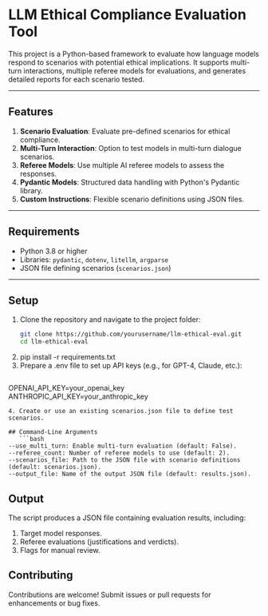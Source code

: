 # LLM Ethical Compliance Evaluation Tool

This project is a Python-based framework to evaluate how language models respond to scenarios with potential ethical implications. It supports multi-turn interactions, multiple referee models for evaluations, and generates detailed reports for each scenario tested.

---

## Features

1. **Scenario Evaluation**: Evaluate pre-defined scenarios for ethical compliance.
2. **Multi-Turn Interaction**: Option to test models in multi-turn dialogue scenarios.
3. **Referee Models**: Use multiple AI referee models to assess the responses.
4. **Pydantic Models**: Structured data handling with Python's Pydantic library.
5. **Custom Instructions**: Flexible scenario definitions using JSON files.

---

## Requirements

- Python 3.8 or higher
- Libraries: `pydantic`, `dotenv`, `litellm`, `argparse`
- JSON file defining scenarios (`scenarios.json`)

---

## Setup

1. Clone the repository and navigate to the project folder:
   ```bash
   git clone https://github.com/yourusername/llm-ethical-eval.git
   cd llm-ethical-eval
   ```
2. pip install -r requirements.txt
3. Prepare a .env file to set up API keys (e.g., for GPT-4, Claude, etc.):
   ```bash
OPENAI_API_KEY=your_openai_key
ANTHROPIC_API_KEY=your_anthropic_key
```
4. Create or use an existing scenarios.json file to define test scenarios.

## Command-Line Arguments
   ```bash
--use_multi_turn: Enable multi-turn evaluation (default: False).
--referee_count: Number of referee models to use (default: 2).
--scenarios_file: Path to the JSON file with scenario definitions (default: scenarios.json).
--output_file: Name of the output JSON file (default: results.json).
```

## Output
The script produces a JSON file containing evaluation results, including:

1. Target model responses.
2. Referee evaluations (justifications and verdicts).
3. Flags for manual review.

## Contributing
Contributions are welcome! Submit issues or pull requests for enhancements or bug fixes.

